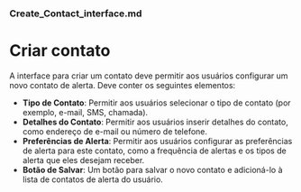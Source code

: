 ### Create_Contact_interface.md

# Criar contato

A interface para criar um contato deve permitir aos usuários configurar um novo contato de alerta. Deve conter os seguintes elementos:

- **Tipo de Contato**: Permitir aos usuários selecionar o tipo de contato (por exemplo, e-mail, SMS, chamada).
- **Detalhes do Contato**: Permitir aos usuários inserir detalhes do contato, como endereço de e-mail ou número de telefone.
- **Preferências de Alerta**: Permitir aos usuários configurar as preferências de alerta para este contato, como a frequência de alertas e os tipos de alerta que eles desejam receber.
- **Botão de Salvar**: Um botão para salvar o novo contato e adicioná-lo à lista de contatos de alerta do usuário.
